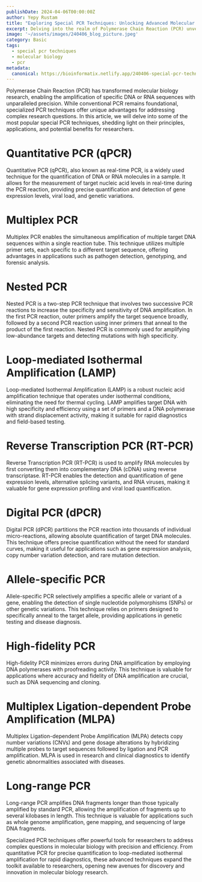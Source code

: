 ```yaml
---
publishDate: 2024-04-06T00:00:00Z
author: Yepy Rustam
title: "Exploring Special PCR Techniques: Unlocking Advanced Molecular Biology"
excerpt: Delving into the realm of Polymerase Chain Reaction (PCR) unveils a myriad of specialized techniques that extend beyond conventional amplification methods. From quantitative PCR (qPCR) for precise quantification to allele-specific PCR for selective amplification, these advanced PCR techniques offer unique advantages for various applications in molecular biology.  
image: '~/assets/images/240406_blog_picture.jpeg'
category: Basic
tags:
  - special pcr techniques
  - molecular biology
  - pcr
metadata:
  canonical: https://bioinformatix.netlify.app/240406-special-pcr-techniques
---
```


Polymerase Chain Reaction (PCR) has transformed molecular biology research, enabling the amplification of specific DNA or RNA sequences with unparalleled precision. While conventional PCR remains foundational, specialized PCR techniques offer unique advantages for addressing complex research questions. In this article, we will delve into some of the most popular special PCR techniques, shedding light on their principles, applications, and potential benefits for researchers.

# Quantitative PCR (qPCR)

Quantitative PCR (qPCR), also known as real-time PCR, is a widely used technique for the quantification of DNA or RNA molecules in a sample. It allows for the measurement of target nucleic acid levels in real-time during the PCR reaction, providing precise quantification and detection of gene expression levels, viral load, and genetic variations.

# Multiplex PCR

Multiplex PCR enables the simultaneous amplification of multiple target DNA sequences within a single reaction tube. This technique utilizes multiple primer sets, each specific to a different target sequence, offering advantages in applications such as pathogen detection, genotyping, and forensic analysis.

# Nested PCR

Nested PCR is a two-step PCR technique that involves two successive PCR reactions to increase the specificity and sensitivity of DNA amplification. In the first PCR reaction, outer primers amplify the target sequence broadly, followed by a second PCR reaction using inner primers that anneal to the product of the first reaction. Nested PCR is commonly used for amplifying low-abundance targets and detecting mutations with high specificity.

# Loop-mediated Isothermal Amplification (LAMP)

Loop-mediated Isothermal Amplification (LAMP) is a robust nucleic acid amplification technique that operates under isothermal conditions, eliminating the need for thermal cycling. LAMP amplifies target DNA with high specificity and efficiency using a set of primers and a DNA polymerase with strand displacement activity, making it suitable for rapid diagnostics and field-based testing.

# Reverse Transcription PCR (RT-PCR)

Reverse Transcription PCR (RT-PCR) is used to amplify RNA molecules by first converting them into complementary DNA (cDNA) using reverse transcriptase. RT-PCR enables the detection and quantification of gene expression levels, alternative splicing variants, and RNA viruses, making it valuable for gene expression profiling and viral load quantification.

# Digital PCR (dPCR)

Digital PCR (dPCR) partitions the PCR reaction into thousands of individual micro-reactions, allowing absolute quantification of target DNA molecules. This technique offers precise quantification without the need for standard curves, making it useful for applications such as gene expression analysis, copy number variation detection, and rare mutation detection.

# Allele-specific PCR

Allele-specific PCR selectively amplifies a specific allele or variant of a gene, enabling the detection of single nucleotide polymorphisms (SNPs) or other genetic variations. This technique relies on primers designed to specifically anneal to the target allele, providing applications in genetic testing and disease diagnosis.

# High-fidelity PCR

High-fidelity PCR minimizes errors during DNA amplification by employing DNA polymerases with proofreading activity. This technique is valuable for applications where accuracy and fidelity of DNA amplification are crucial, such as DNA sequencing and cloning.

# Multiplex Ligation-dependent Probe Amplification (MLPA)

Multiplex Ligation-dependent Probe Amplification (MLPA) detects copy number variations (CNVs) and gene dosage alterations by hybridizing multiple probes to target sequences followed by ligation and PCR amplification. MLPA is used in research and clinical diagnostics to identify genetic abnormalities associated with diseases.

# Long-range PCR

Long-range PCR amplifies DNA fragments longer than those typically amplified by standard PCR, allowing the amplification of fragments up to several kilobases in length. This technique is valuable for applications such as whole genome amplification, gene mapping, and sequencing of large DNA fragments.

Specialized PCR techniques offer powerful tools for researchers to address complex questions in molecular biology with precision and efficiency. From quantitative PCR for precise quantification to loop-mediated isothermal amplification for rapid diagnostics, these advanced techniques expand the toolkit available to researchers, opening new avenues for discovery and innovation in molecular biology research.